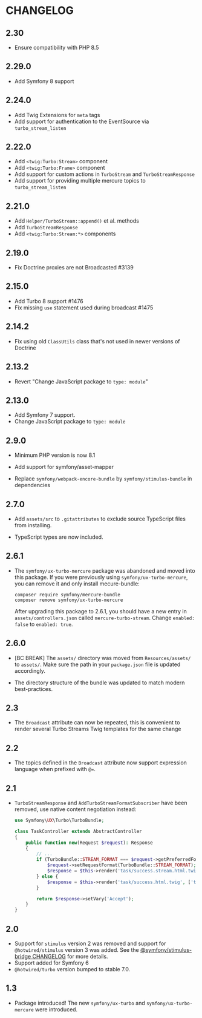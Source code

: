 # CHANGELOG

## 2.30

-  Ensure compatibility with PHP 8.5

## 2.29.0

-  Add Symfony 8 support

## 2.24.0

-   Add Twig Extensions for `meta` tags
-   Add support for authentication to the EventSource via `turbo_stream_listen`

## 2.22.0

-   Add `<twig:Turbo:Stream>` component
-   Add `<twig:Turbo:Frame>` component
-   Add support for custom actions in `TurboStream` and `TurboStreamResponse`
-   Add support for providing multiple mercure topics to `turbo_stream_listen`

## 2.21.0

-   Add `Helper/TurboStream::append()` et al. methods
-   Add `TurboStreamResponse`
-   Add `<twig:Turbo:Stream:*>` components

## 2.19.0

-   Fix Doctrine proxies are not Broadcasted #3139

## 2.15.0

-   Add Turbo 8 support #1476
-   Fix missing `use` statement used during broadcast #1475

## 2.14.2

-   Fix using old `ClassUtils` class that's not used in newer versions of Doctrine

## 2.13.2

-   Revert "Change JavaScript package to `type: module`"

## 2.13.0

-   Add Symfony 7 support.
-   Change JavaScript package to `type: module`

## 2.9.0

-   Minimum PHP version is now 8.1

-   Add support for symfony/asset-mapper

-   Replace `symfony/webpack-encore-bundle` by `symfony/stimulus-bundle` in dependencies

## 2.7.0

-   Add `assets/src` to `.gitattributes` to exclude source TypeScript files from
    installing.

-   TypeScript types are now included.

## 2.6.1

-   The `symfony/ux-turbo-mercure` package was abandoned and moved into this package.
    If you were previously using `symfony/ux-turbo-mercure`, you can remove it
    and only install mecure-bundle:

    ```
    composer require symfony/mercure-bundle
    composer remove symfony/ux-turbo-mercure
    ```

    After upgrading this package to 2.6.1, you should have a new entry in
    `assets/controllers.json` called `mercure-turbo-stream`. Change
    `enabled: false` to `enabled: true`.

## 2.6.0

-   [BC BREAK] The `assets/` directory was moved from `Resources/assets/` to `assets/`. Make
    sure the path in your `package.json` file is updated accordingly.

-   The directory structure of the bundle was updated to match modern best-practices.

## 2.3

-   The `Broadcast` attribute can now be repeated, this is convenient to render several Turbo Streams Twig templates for the same change

## 2.2

-   The topics defined in the `Broadcast` attribute now support expression language when prefixed with `@=`.

## 2.1

-   `TurboStreamResponse` and `AddTurboStreamFormatSubscriber` have been removed, use native content negotiation instead:

    ```php
    use Symfony\UX\Turbo\TurboBundle;

    class TaskController extends AbstractController
    {
        public function new(Request $request): Response
        {
            // ...
            if (TurboBundle::STREAM_FORMAT === $request->getPreferredFormat()) {
                $request->setRequestFormat(TurboBundle::STREAM_FORMAT);
                $response = $this->render('task/success.stream.html.twig', ['task' => $task]);
            } else {
                $response = $this->render('task/success.html.twig', ['task' => $task]);
            }

            return $response->setVary('Accept');
        }
    }
    ```

## 2.0

-   Support for `stimulus` version 2 was removed and support for `@hotwired/stimulus`
    version 3 was added. See the [@symfony/stimulus-bridge CHANGELOG](https://github.com/symfony/stimulus-bridge/blob/main/CHANGELOG.md#300)
    for more details.
-   Support added for Symfony 6
-   `@hotwired/turbo` version bumped to stable 7.0.

## 1.3

-   Package introduced! The new `symfony/ux-turbo` and `symfony/ux-turbo-mercure`
    were introduced.
